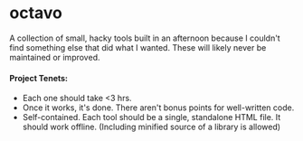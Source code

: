 # octavo

A collection of small, hacky tools built in an afternoon because I couldn't find something else that did what I wanted. 
These will likely never be maintained or improved. 

#### Project Tenets:
- Each one should take <3 hrs.
- Once it works, it's done. There aren't bonus points for well-written code.
- Self-contained. Each tool should be a single, standalone HTML file. It should work offline. (Including minified source of a library is allowed)
